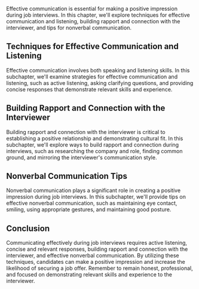 
Effective communication is essential for making a positive impression during job interviews. In this chapter, we'll explore techniques for effective communication and listening, building rapport and connection with the interviewer, and tips for nonverbal communication.

Techniques for Effective Communication and Listening
----------------------------------------------------

Effective communication involves both speaking and listening skills. In this subchapter, we'll examine strategies for effective communication and listening, such as active listening, asking clarifying questions, and providing concise responses that demonstrate relevant skills and experience.

Building Rapport and Connection with the Interviewer
----------------------------------------------------

Building rapport and connection with the interviewer is critical to establishing a positive relationship and demonstrating cultural fit. In this subchapter, we'll explore ways to build rapport and connection during interviews, such as researching the company and role, finding common ground, and mirroring the interviewer's communication style.

Nonverbal Communication Tips
----------------------------

Nonverbal communication plays a significant role in creating a positive impression during job interviews. In this subchapter, we'll provide tips on effective nonverbal communication, such as maintaining eye contact, smiling, using appropriate gestures, and maintaining good posture.

Conclusion
----------

Communicating effectively during job interviews requires active listening, concise and relevant responses, building rapport and connection with the interviewer, and effective nonverbal communication. By utilizing these techniques, candidates can make a positive impression and increase the likelihood of securing a job offer. Remember to remain honest, professional, and focused on demonstrating relevant skills and experience to the interviewer.
